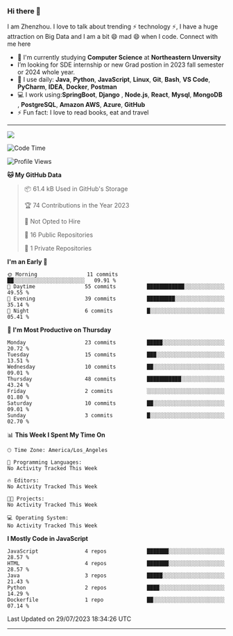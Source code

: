 ### Hi there 👋

<!--
**DonkeyBoy001/DonkeyBoy001** is a ✨ _special_ ✨ repository because its `README.md` (this file) appears on your GitHub profile.
-->

I am Zhenzhou. I love to talk about trending ⚡ technology ⚡, I have a huge attraction on  Big Data  and I am a bit 😄 mad 😄 when I code. Connect with me here

- 🏢 I'm currently studying **Computer Science** at **Northeastern Unversity**
- I’m looking for SDE internship or new Grad postion in 2023 fall semester or 2024 whole year.
- 🚀 I use daily: **Java**, **Python**, **JavaScript**, **Linux**, **Git**, **Bash**, **VS Code**, **PyCharm**, **IDEA**, **Docker**, **Postman**
- 💻 I work using:**SpringBoot**, **Django** , **Node.js**, **React**, **Mysql**, **MongoDB** , **PostgreSQL**, **Amazon AWS**, **Azure**, **GitHub**
- ⚡️ Fun fact: I love to read books, eat and travel


---
![](https://github-readme-stats.vercel.app/api?username=DonkeyBoy001&theme=dark)
<!--START_SECTION:waka-->
![Code Time](http://img.shields.io/badge/Code%20Time-0%20secs-blue)

![Profile Views](http://img.shields.io/badge/Profile%20Views-7-blue)

**🐱 My GitHub Data** 

> 📦 61.4 kB Used in GitHub's Storage 
 > 
> 🏆 74 Contributions in the Year 2023
 > 
> 🚫 Not Opted to Hire
 > 
> 📜 16 Public Repositories 
 > 
> 🔑 1 Private Repositories 
 > 
**I'm an Early 🐤** 

```text
🌞 Morning                11 commits          ██░░░░░░░░░░░░░░░░░░░░░░░   09.91 % 
🌆 Daytime                55 commits          ████████████░░░░░░░░░░░░░   49.55 % 
🌃 Evening                39 commits          █████████░░░░░░░░░░░░░░░░   35.14 % 
🌙 Night                  6 commits           █░░░░░░░░░░░░░░░░░░░░░░░░   05.41 % 
```
📅 **I'm Most Productive on Thursday** 

```text
Monday                   23 commits          █████░░░░░░░░░░░░░░░░░░░░   20.72 % 
Tuesday                  15 commits          ███░░░░░░░░░░░░░░░░░░░░░░   13.51 % 
Wednesday                10 commits          ██░░░░░░░░░░░░░░░░░░░░░░░   09.01 % 
Thursday                 48 commits          ███████████░░░░░░░░░░░░░░   43.24 % 
Friday                   2 commits           ░░░░░░░░░░░░░░░░░░░░░░░░░   01.80 % 
Saturday                 10 commits          ██░░░░░░░░░░░░░░░░░░░░░░░   09.01 % 
Sunday                   3 commits           █░░░░░░░░░░░░░░░░░░░░░░░░   02.70 % 
```


📊 **This Week I Spent My Time On** 

```text
🕑︎ Time Zone: America/Los_Angeles

💬 Programming Languages: 
No Activity Tracked This Week

🔥 Editors: 
No Activity Tracked This Week

🐱‍💻 Projects: 
No Activity Tracked This Week

💻 Operating System: 
No Activity Tracked This Week
```

**I Mostly Code in JavaScript** 

```text
JavaScript               4 repos             ███████░░░░░░░░░░░░░░░░░░   28.57 % 
HTML                     4 repos             ███████░░░░░░░░░░░░░░░░░░   28.57 % 
Java                     3 repos             █████░░░░░░░░░░░░░░░░░░░░   21.43 % 
Python                   2 repos             ████░░░░░░░░░░░░░░░░░░░░░   14.29 % 
Dockerfile               1 repo              ██░░░░░░░░░░░░░░░░░░░░░░░   07.14 % 
```




 Last Updated on 29/07/2023 18:34:26 UTC
<!--END_SECTION:waka-->


---
